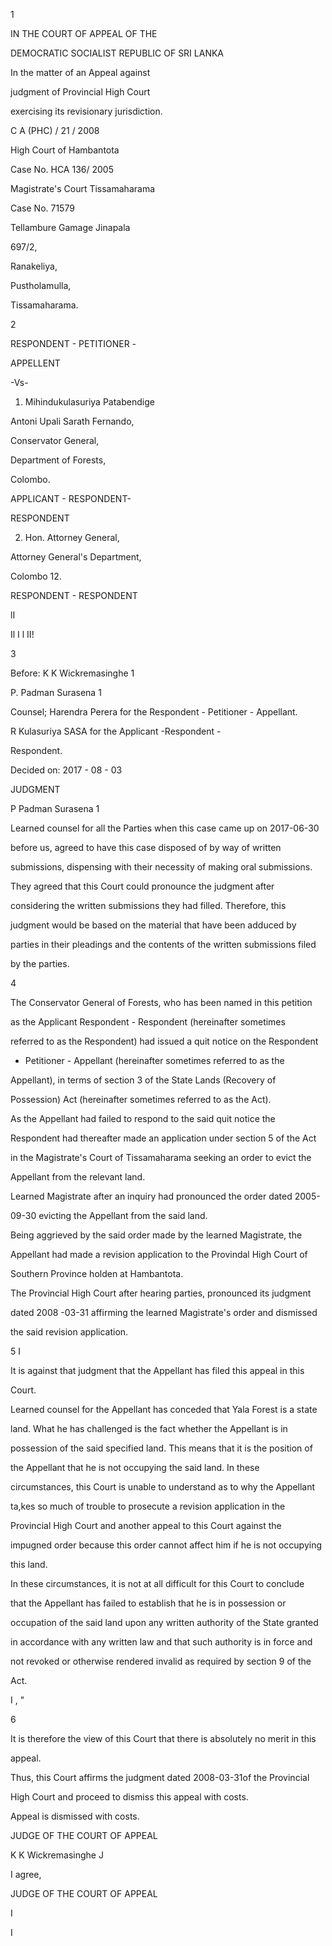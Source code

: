 1

IN THE COURT OF APPEAL OF THE

DEMOCRATIC SOCIALIST REPUBLIC OF SRI LANKA

In the matter of an Appeal against

judgment of Provincial High Court

exercising its revisionary jurisdiction.

C A (PHC) / 21 / 2008

High Court of Hambantota

Case No. HCA 136/ 2005

Magistrate's Court Tissamaharama

Case No. 71579

Tellambure Gamage Jinapala

697/2,

Ranakeliya,

Pustholamulla,

Tissamaharama.

2

RESPONDENT - PETITIONER -

APPELLENT

-Vs-

1. Mihindukulasuriya Patabendige

Antoni Upali Sarath Fernando,

Conservator General,

Department of Forests,

Colombo.

APPLICANT - RESPONDENT-

RESPONDENT

2. Hon. Attorney General,

Attorney General's Department,

Colombo 12.

RESPONDENT - RESPONDENT

lI

Il I l II!

3

Before: K K Wickremasinghe 1

P. Padman Surasena 1

Counsel; Harendra Perera for the Respondent - Petitioner - Appellant.

R Kulasuriya SASA for the Applicant -Respondent -

Respondent.

Decided on: 2017 - 08 - 03

JUDGMENT

P Padman Surasena 1

Learned counsel for all the Parties when this case came up on 2017-06-30

before us, agreed to have this case disposed of by way of written

submissions, dispensing with their necessity of making oral submissions.

They agreed that this Court could pronounce the judgment after

considering the written submissions they had filled. Therefore, this

judgment would be based on the material that have been adduced by

parties in their pleadings and the contents of the written submissions filed

by the parties.

4

The Conservator General of Forests, who has been named in this petition

as the Applicant Respondent - Respondent (hereinafter sometimes

referred to as the Respondent) had issued a quit notice on the Respondent

- Petitioner - Appellant (hereinafter sometimes referred to as the

Appellant), in terms of section 3 of the State Lands (Recovery of

Possession) Act (hereinafter sometimes referred to as the Act).

As the Appellant had failed to respond to the said quit notice the

Respondent had thereafter made an application under section 5 of the Act

in the Magistrate's Court of Tissamaharama seeking an order to evict the

Appellant from the relevant land.

Learned Magistrate after an inquiry had pronounced the order dated 2005-

09-30 evicting the Appellant from the said land.

Being aggrieved by the said order made by the learned Magistrate, the

Appellant had made a revision application to the Provindal High Court of

Southern Province holden at Hambantota.

The Provincial High Court after hearing parties, pronounced its judgment

dated 2008 -03-31 affirming the learned Magistrate's order and dismissed

the said revision application.

5 I

It is against that judgment that the Appellant has filed this appeal in this

Court.

Learned counsel for the Appellant has conceded that Yala Forest is a state

land. What he has challenged is the fact whether the Appellant is in

possession of the said specified land. This means that it is the position of

the Appellant that he is not occupying the said land. In these

circumstances, this Court is unable to understand as to why the Appellant

ta,kes so much of trouble to prosecute a revision application in the

Provincial High Court and another appeal to this Court against the

impugned order because this order cannot affect him if he is not occupying

this land.

In these circumstances, it is not at all difficult for this Court to conclude

that the Appellant has failed to establish that he is in possession or

occupation of the said land upon any written authority of the State granted

in accordance with any written law and that such authority is in force and

not revoked or otherwise rendered invalid as required by section 9 of the

Act.

I , "

6

It is therefore the view of this Court that there is absolutely no merit in this

appeal.

Thus, this Court affirms the judgment dated 2008-03-31of the Provincial

High Court and proceed to dismiss this appeal with costs.

Appeal is dismissed with costs.

JUDGE OF THE COURT OF APPEAL

K K Wickremasinghe J

I agree,

JUDGE OF THE COURT OF APPEAL

I

I